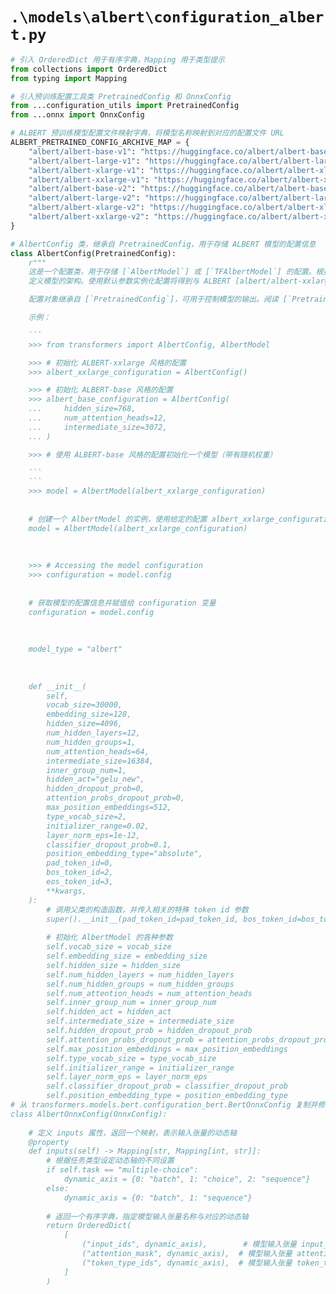 # `.\models\albert\configuration_albert.py`

```py
# 引入 OrderedDict 用于有序字典，Mapping 用于类型提示
from collections import OrderedDict
from typing import Mapping

# 引入预训练配置工具类 PretrainedConfig 和 OnnxConfig
from ...configuration_utils import PretrainedConfig
from ...onnx import OnnxConfig

# ALBERT 预训练模型配置文件映射字典，将模型名称映射到对应的配置文件 URL
ALBERT_PRETRAINED_CONFIG_ARCHIVE_MAP = {
    "albert/albert-base-v1": "https://huggingface.co/albert/albert-base-v1/resolve/main/config.json",
    "albert/albert-large-v1": "https://huggingface.co/albert/albert-large-v1/resolve/main/config.json",
    "albert/albert-xlarge-v1": "https://huggingface.co/albert/albert-xlarge-v1/resolve/main/config.json",
    "albert/albert-xxlarge-v1": "https://huggingface.co/albert/albert-xxlarge-v1/resolve/main/config.json",
    "albert/albert-base-v2": "https://huggingface.co/albert/albert-base-v2/resolve/main/config.json",
    "albert/albert-large-v2": "https://huggingface.co/albert/albert-large-v2/resolve/main/config.json",
    "albert/albert-xlarge-v2": "https://huggingface.co/albert/albert-xlarge-v2/resolve/main/config.json",
    "albert/albert-xxlarge-v2": "https://huggingface.co/albert/albert-xxlarge-v2/resolve/main/config.json",
}

# AlbertConfig 类，继承自 PretrainedConfig，用于存储 ALBERT 模型的配置信息
class AlbertConfig(PretrainedConfig):
    r"""
    这是一个配置类，用于存储 [`AlbertModel`] 或 [`TFAlbertModel`] 的配置。根据指定的参数实例化一个 ALBERT 模型配置，
    定义模型的架构。使用默认参数实例化配置将得到与 ALBERT [albert/albert-xxlarge-v2] 相似的配置。

    配置对象继承自 [`PretrainedConfig`]，可用于控制模型的输出。阅读 [`PretrainedConfig`] 的文档获取更多信息。

    示例：

    ```
    >>> from transformers import AlbertConfig, AlbertModel

    >>> # 初始化 ALBERT-xxlarge 风格的配置
    >>> albert_xxlarge_configuration = AlbertConfig()

    >>> # 初始化 ALBERT-base 风格的配置
    >>> albert_base_configuration = AlbertConfig(
    ...     hidden_size=768,
    ...     num_attention_heads=12,
    ...     intermediate_size=3072,
    ... )

    >>> # 使用 ALBERT-base 风格的配置初始化一个模型（带有随机权重）

    ```
    ```
    >>> model = AlbertModel(albert_xxlarge_configuration)
    
    
    # 创建一个 AlbertModel 的实例，使用给定的配置 albert_xxlarge_configuration
    model = AlbertModel(albert_xxlarge_configuration)
    
    
    
    >>> # Accessing the model configuration
    >>> configuration = model.config
    
    
    # 获取模型的配置信息并赋值给 configuration 变量
    configuration = model.config
    
    
    
    model_type = "albert"
    
    
    
    def __init__(
        self,
        vocab_size=30000,
        embedding_size=128,
        hidden_size=4096,
        num_hidden_layers=12,
        num_hidden_groups=1,
        num_attention_heads=64,
        intermediate_size=16384,
        inner_group_num=1,
        hidden_act="gelu_new",
        hidden_dropout_prob=0,
        attention_probs_dropout_prob=0,
        max_position_embeddings=512,
        type_vocab_size=2,
        initializer_range=0.02,
        layer_norm_eps=1e-12,
        classifier_dropout_prob=0.1,
        position_embedding_type="absolute",
        pad_token_id=0,
        bos_token_id=2,
        eos_token_id=3,
        **kwargs,
    ):
        # 调用父类的构造函数，并传入相关的特殊 token id 参数
        super().__init__(pad_token_id=pad_token_id, bos_token_id=bos_token_id, eos_token_id=eos_token_id, **kwargs)
    
        # 初始化 AlbertModel 的各种参数
        self.vocab_size = vocab_size
        self.embedding_size = embedding_size
        self.hidden_size = hidden_size
        self.num_hidden_layers = num_hidden_layers
        self.num_hidden_groups = num_hidden_groups
        self.num_attention_heads = num_attention_heads
        self.inner_group_num = inner_group_num
        self.hidden_act = hidden_act
        self.intermediate_size = intermediate_size
        self.hidden_dropout_prob = hidden_dropout_prob
        self.attention_probs_dropout_prob = attention_probs_dropout_prob
        self.max_position_embeddings = max_position_embeddings
        self.type_vocab_size = type_vocab_size
        self.initializer_range = initializer_range
        self.layer_norm_eps = layer_norm_eps
        self.classifier_dropout_prob = classifier_dropout_prob
        self.position_embedding_type = position_embedding_type
# 从 transformers.models.bert.configuration_bert.BertOnnxConfig 复制并修改为 AlbertOnnxConfig 类，用于处理 Albert 模型的配置
class AlbertOnnxConfig(OnnxConfig):
    
    # 定义 inputs 属性，返回一个映射，表示输入张量的动态轴
    @property
    def inputs(self) -> Mapping[str, Mapping[int, str]]:
        # 根据任务类型设定动态轴的不同设置
        if self.task == "multiple-choice":
            dynamic_axis = {0: "batch", 1: "choice", 2: "sequence"}
        else:
            dynamic_axis = {0: "batch", 1: "sequence"}
        
        # 返回一个有序字典，指定模型输入张量名称与对应的动态轴
        return OrderedDict(
            [
                ("input_ids", dynamic_axis),        # 模型输入张量 input_ids 对应的动态轴
                ("attention_mask", dynamic_axis),  # 模型输入张量 attention_mask 对应的动态轴
                ("token_type_ids", dynamic_axis),  # 模型输入张量 token_type_ids 对应的动态轴
            ]
        )
```